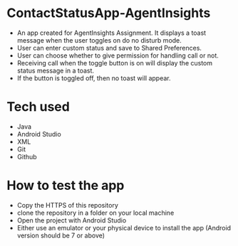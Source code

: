 # ContactStatusApp-AgentInsights
- An app created for AgentInsights Assignment. It displays a toast message when the user toggles on do no disturb mode.
- User can enter custom status and save to Shared Preferences. 
- User can choose whether to give permission for handling call or not.
- Receiving call when the toggle button is on will display the custom status message in a toast.
- If the button is toggled off, then no toast will appear.

# Tech used
- Java
- Android Studio
- XML
- Git
- Github

# How to test the app
- Copy the HTTPS of this repository
- clone the repository in a folder on your local machine
- Open the project with Android Studio
- Either use an emulator or your physical device to install the app (Android version should be 7 or above)

